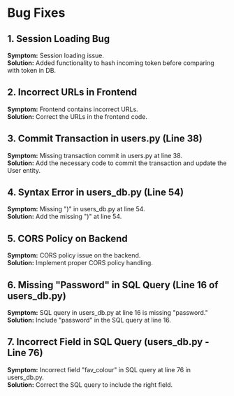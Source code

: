 # Bug Fixes

## 1. Session Loading Bug

**Symptom:** Session loading issue.  
**Solution:** Added functionality to hash incoming token before comparing with token in DB.

## 2. Incorrect URLs in Frontend

**Symptom:** Frontend contains incorrect URLs.  
**Solution:** Correct the URLs in the frontend code.

## 3. Commit Transaction in users.py (Line 38)

**Symptom:** Missing transaction commit in users.py at line 38.  
**Solution:** Add the necessary code to commit the transaction and update the User entity.

## 4. Syntax Error in users_db.py (Line 54)

**Symptom:** Missing ")" in users_db.py at line 54.  
**Solution:** Add the missing ")" at line 54.

## 5. CORS Policy on Backend

**Symptom:** CORS policy issue on the backend.  
**Solution:** Implement proper CORS policy handling.

## 6. Missing "Password" in SQL Query (Line 16 of users_db.py)

**Symptom:** SQL query in users_db.py at line 16 is missing "password."  
**Solution:** Include "password" in the SQL query at line 16.

## 7. Incorrect Field in SQL Query (users_db.py - Line 76)

**Symptom:** Incorrect field "fav_colour" in SQL query at line 76 in users_db.py.  
**Solution:** Correct the SQL query to include the right field.
